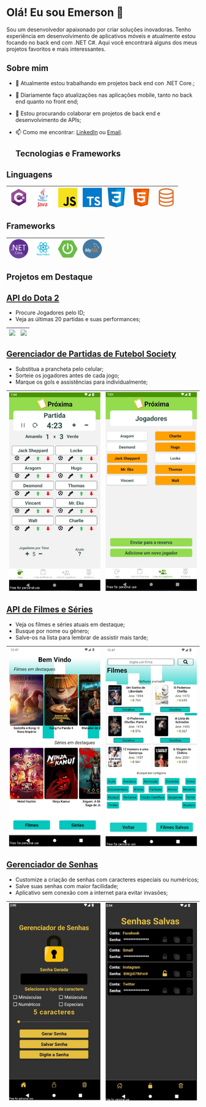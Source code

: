 # Olá! Eu sou Emerson 👋

Sou um desenvolvedor apaixonado por criar soluções inovadoras. Tenho experiência em desenvolvimento de aplicativos móveis e atualmente estou focando no back end com .NET C#. Aqui você encontrará alguns dos meus projetos favoritos e mais interessantes.

## Sobre mim
- 🔭 Atualmente estou trabalhando em projetos back end con .NET Core.;
- 🌱 Diariamente faço atualizações nas aplicações mobile, tanto no back end quanto no front end;
- 👯 Estou procurando colaborar em projetos de back end e desenvolvimento de APIs;
- 📫 Como me encontrar: [LinkedIn](https://www.linkedin.com/in/emersonribeiro2342/) ou [Email](mailto:lyncoln_erc@hotmail.com).

  ## Tecnologias e Frameworks

## Linguagens
| <img src="png/c.png" width="50" height="auto"> | <img src="png/java.png" width="50" height="auto">| <img src="png/javascript.png" width="50" height="auto">| <img src="png/typescript.png" width="50" height="auto"> | <img src="png/css.png" width="50" height="auto"> | <img src="png/html.png" width="50" height="auto">| <img src="png/sql.png" width="50" height="auto"> |
|:---:|:---:|:---:|:---:|:---:|:---:|:---:|


## Frameworks

| <img src="png/.net.png" width="50" height="auto"> | <img src="png/reactNative.png" width="50" height="auto"> | <img src="png/spring-boot.png" width="50" height="auto">   | <img src="png/mysql.png" width="50" height="auto"> |
|:---:|:---:|:---:|:---:|


## Projetos em Destaque

## [API do Dota 2](https://github.com/Emerson2342/dota2)
- Procure Jogadores pelo ID;
- Veja as últimas 20 partidas e suas performances;
  

|<img src="https://raw.githubusercontent.com/Emerson2342/dota2/main/assets/homePage.jpeg" width="250" height="auto"> | <img src="https://raw.githubusercontent.com/Emerson2342/dota2/main/assets/player.jpeg" width="250" height="auto">|
|:---:|:---:|


## [Gerenciador de Partidas de Futebol Society](https://github.com/Emerson2342/proxima-futebol) 
- Substitua a prancheta pelo celular;
- Sorteie os jogadores antes de cada jogo;
- Marque os gols e assistências para individualmente;


|<img src="https://raw.githubusercontent.com/Emerson2342/proxima-futebol/main/Imagens/partida.jpeg" width="250" height="auto"> | <img src="https://raw.githubusercontent.com/Emerson2342/proxima-futebol/main/Imagens/listaGeral.jpeg" width="250" height="auto">|
|:---:|:---:|

## [API de Filmes e Séries](https://github.com/Emerson2342/apI-filmes) 
- Veja os filmes e séries atuais em destaque;
- Busque por nome ou gênero;
- Salve-os na lista para lembrar de assistir mais tarde;  

|<img src="https://raw.githubusercontent.com/Emerson2342/API-filmes/main/Images/home.jpg" width="250" height="auto"> | <img src="https://raw.githubusercontent.com/Emerson2342/API-filmes/main/Images/filmes.jpg" width="250" height="auto">|
|:---:|:---:|

## [Gerenciador de Senhas](https://github.com/Emerson2342/gerador-senha/) 
- Customize a criação de senhas com caracteres especiais ou numéricos;
- Salve suas senhas com maior facilidade;
- Aplicativo sem conexão com a internet para evitar invasões;  

|<img src="https://raw.githubusercontent.com/Emerson2342/gerador-senha/main/Imagens/PaginaPrincipal.jpeg" width="250" height="auto"> | <img src="https://raw.githubusercontent.com/Emerson2342/gerador-senha/main/Imagens/Senhas.jpeg" width="250" height="auto">|
|:---:|:---:|
